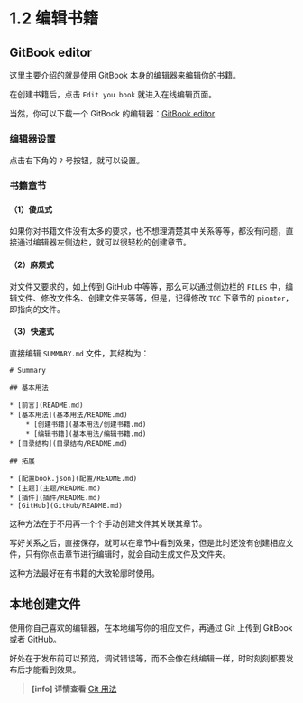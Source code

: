 # 1.2 编辑书籍

## GitBook editor

这里主要介绍的就是使用 GitBook 本身的编辑器来编辑你的书籍。

在创建书籍后，点击 `Edit you book` 就进入在线编辑页面。

当然，你可以下载一个 GitBook 的编辑器：[GitBook editor](https://www.gitbook.com/editor)

### 编辑器设置

点击右下角的 `?` 号按钮，就可以设置。

### 书籍章节

#### （1）傻瓜式

如果你对书籍文件没有太多的要求，也不想理清楚其中关系等等，都没有问题，直接通过编辑器左侧边栏，就可以很轻松的创建章节。

#### （2）麻烦式

对文件又要求的，如上传到 GitHub 中等等，那么可以通过侧边栏的 `FILES` 中，编辑文件、修改文件名、创建文件夹等等，但是，记得修改 `TOC` 下章节的 `pionter`，即指向的文件。

#### （3）快速式

直接编辑 `SUMMARY.md` 文件，其结构为：

```text
# Summary

## 基本用法

* [前言](README.md)
* [基本用法](基本用法/README.md)
    * [创建书籍](基本用法/创建书籍.md)
    * [编辑书籍](基本用法/编辑书籍.md)
* [目录结构](目录结构/README.md)

## 拓展

* [配置book.json](配置/README.md)
* [主题](主题/README.md)
* [插件](插件/README.md)
* [GitHub](GitHub/README.md)
```

这种方法在于不用再一个个手动创建文件其关联其章节。

写好关系之后，直接保存，就可以在章节中看到效果，但是此时还没有创建相应文件，只有你点击章节进行编辑时，就会自动生成文件及文件夹。

这种方法最好在有书籍的大致轮廓时使用。

## 本地创建文件

使用你自己喜欢的编辑器，在本地编写你的相应文件，再通过 Git 上传到 GitBook 或者 GitHub。

好处在于发布前可以预览，调试错误等，而不会像在线编辑一样，时时刻刻都要发布后才能看到效果。

> **\[info\] 详情查看** [Git 用法](https://destiny0904.gitbooks.io/gitbook/content/Git用法/)

